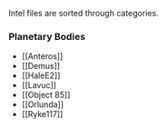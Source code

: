 Intel files are sorted through categories.

### Planetary Bodies
- [[Anteros]]
- [[Demus]]
- [[HaleE2]]
- [[Lavuc]]
- [[Object 85]]
- [[Orlunda]]
- [[Ryke117]]